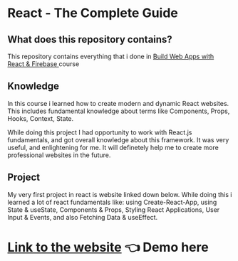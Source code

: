 # React - The Complete Guide
 
## What does this repository contains?</h2>

This repository contains everything that i done in <a href="https://www.udemy.com/course/build-web-apps-with-react-firebase/">Build Web Apps with React & Firebase
</a>course

## Knowledge

In this course i learned how to create modern and dynamic React websites. This includes fundamental knowledge about terms like Components, Props, Hooks, Context, State.

While doing this project I had opportunity to work with React.js fundamentals, and got overall knowledge about this framework. It was very useful, and enlightening for me. It will definetely help me to create more professional websites in the future.

## Project
My very first project in react is website linked down below. While doing this i learned a lot of react fundamentals like: using Create-React-App, using State & useState, Components & Props, Styling React Applications, User Input & Events, and also Fetching Data & useEffect.

# <a href = "https://6410d03bcd349014c9c6dfe2--relaxed-bavarois-623a12.netlify.app">Link to the website</a> 👈 Demo here
